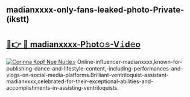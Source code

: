 ## madianxxxx-only-fans​-leaked-photo​-Private-(ikstt)


# <h2><a href="https://mediaupload.pro?title=madianxxxx&ref=git">🔗👉 🔴 madianxxxx-P𝚑ot𝚘𝚜-V𝚒d𝚎o</a></h2>

[![Corinna Kopf Nue Nu𝚍e𝚜](https://i.imgur.com/0qMVB7G.gif)](https://mediaupload.pro?title=madianxxxx&ref=git)
Online-influencer-madianxxxx,known-for-publishing-dance-and-lifestyle-content,-including-performances-and-vlogs-on-social-media-platforms.Brilliant-ventriloquist-assistant-madianxxxx,celebrated-for-their-exceptional-abilities-and-accomplishments-in-assisting-ventriloquists.  